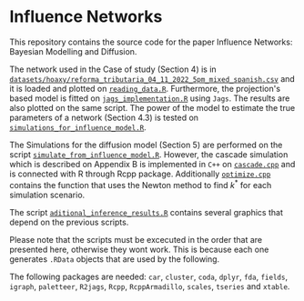 # Influence Networks
This repository contains the source code for the paper Influence Networks: Bayesian Modelling and Diffusion.

The network used in the Case of study (Section 4) is in [`datasets/hoaxy/reforma_tributaria_04_11_2022_5pm_mixed_spanish.csv`](datasets/hoaxy/reforma_tributaria_04_11_2022_5pm_mixed_spanish.csv) and it is loaded and plotted on [`reading_data.R`](reading_data.R). Furthermore, the projection's based model is fitted on [`jags_implementation.R`](jags_implementation.R) using `Jags`. The results are also plotted on the same script. The power of the model to estimate the true parameters of a network (Section 4.3) is tested on [`simulations_for_influence_model.R`](simulations_for_influence_model.R).

The Simulations for the diffusion model (Section 5) are performed on the script [`simulate_from_influence_model.R`](simulate_from_influence_model.R). However, the cascade simulation which is described on Appendix B is implemented in `C++` on [`cascade.cpp`](cascade.cpp) and is connected with R through Rcpp package. Additionally [`optimize.cpp`](optimize.cpp) contains the function that uses the Newton method to find $k^*$ for each simulation scenario.

The script [`aditional_inference_results.R`](aditional_inference_results.R) contains several graphics that depend on the previous scripts.

Please note that the scripts must be excecuted in the order that are presented here, otherwise they wont work. This is because each one generates `.RData` objects that are used by the following.

The following packages are needed: `car`, `cluster`, `coda`, `dplyr`, `fda`, `fields`, `igraph`, `paletteer`, `R2jags`, `Rcpp`, `RcppArmadillo`, `scales`, `tseries` and `xtable`.
